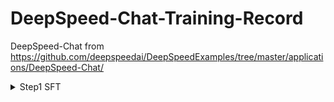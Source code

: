 # DeepSpeed-Chat-Training-Record
DeepSpeed-Chat from https://github.com/deepspeedai/DeepSpeedExamples/tree/master/applications/DeepSpeed-Chat/

<details>
<summary>Step1 SFT</summary>

**I. 参数设置:**<br>

**1.模型与训练策略:**<br>
&nbsp;&nbsp;基础模型 (model_name_or_path): facebook/opt-1.3b<br>
&nbsp;&nbsp;LoRA 维度 (lora_dim): 128<br>
&nbsp;&nbsp;梯度累积步数 (gradient_accumulation_steps): 16<br>
**2.分布式训练 (DeepSpeed Launcher):**<br>
&nbsp;&nbsp;执行命令 (cmd): 包含了完整的启动命令，指明使用 deepspeed.launcher.launch<br>
&nbsp;&nbsp;节点信息 (world_info): {'localhost': [0]} (表示在本地机器的 GPU 0 上训练)<br>
&nbsp;&nbsp;主节点地址 (master_addr): 127.0.0.1<br>
&nbsp;&nbsp;主节点端口 (master_port): 29500<br>
&nbsp;&nbsp;节点数量 (nnodes): 1<br>
&nbsp;&nbsp;本地进程数 (num_local_procs): 1 (即使用1个GPU)<br>
&nbsp;&nbsp;总进程数/世界大小 (dist_world_size): 1<br>
&nbsp;&nbsp;可见CUDA设备 (CUDA_VISIBLE_DEVICES): 0<br>
**3.DeepSpeed 配置 (从日志中的 DeepSpeedEngine configuration 和 json 部分提取):**<br>
&nbsp;&nbsp;批处理大小:<br>
&nbsp;&nbsp;&nbsp;&nbsp;训练总批次大小 (train_batch_size): 128<br>
&nbsp;&nbsp;&nbsp;&nbsp;每个GPU的微批次大小 (train_micro_batch_size_per_gpu): 8(验证: 微批次 8 * 梯度累积 16 = 128，与总批次大小相符)<br>
&nbsp;&nbsp;ZeRO 优化:<br>
&nbsp;&nbsp;&nbsp;&nbsp;ZeRO 阶段 (zero_stage / zero_optimization.stage): 0 (表示优化器状态和梯度不进行分片)<br>
&nbsp;&nbsp;&nbsp;&nbsp;参数卸载 (offload_param.device): none (参数不卸载到CPU/NVMe)<br>
&nbsp;&nbsp;&nbsp;&nbsp;优化器状态卸载 (offload_optimizer.device): none (优化器状态不卸载)
&nbsp;&nbsp;精度控制:<br>
&nbsp;&nbsp;&nbsp;&nbsp;FP16 启用 (fp16.enabled): True (启用了混合精度训练)<br>
&nbsp;&nbsp;&nbsp;&nbsp;FP16 损失缩放窗口 (fp16.loss_scale_window): 100<br>
&nbsp;&nbsp;&nbsp;&nbsp;初始动态损失缩放值 (initial_dynamic_scale / dynamic_loss_scale_args.init_scale): 65536<br>
&nbsp;&nbsp;优化器与学习率调度器:<br>
        使用的客户端优化器: FusedAdam (DeepSpeed 提供的融合 Adam 优化器)<br>
        使用的客户端学习率调度器: torch.optim.lr_scheduler.LambdaLR<br>
        初始学习率 (lr): 0.001<br>
        初始动量 (mom): (0.9, 0.95)<br>
    梯度处理:<br>
        梯度裁剪 (gradient_clipping): 1.0<br>
        梯度预缩放 (prescale_gradients): false<br>
    日志与监控:<br>
        打印间隔步数 (steps_per_print): 10<br>
        TensorBoard 启用 (tensorboard.enabled): True<br>
        TensorBoard 输出路径 (tensorboard.output_path): /root/DeepSpeedExamples/applications/DeepSpeed-Chat/output/actor-models/1.3b/ds_tensorboard_logs/<br>
        TensorBoard 任务名称 (tensorboard.job_name): step1_model_tensorboard<br>
    输出目录:<br>
        模型输出目录 (output_dir): /root/DeepSpeedExamples/applications/DeepSpeed-Chat/output/actor-models/1.3b<br>

II. 训练细节与执行过程:<br>
    1.环境与设置:<br>
        加速器 (ds_accelerator): cuda (自动检测)<br>
        Python 环境: /root/miniconda3/bin/python<br>
        主机文件 (hostfile): 未找到，仅使用本地资源进行训练。<br>
        TorchVision Beta 版本警告: 关于 torchvision.datapoints 和 torchvision.transforms.v2 仍处于 Beta 阶段的常规警告。<br>
        CUDA 版本: 安装版本 11.8，PyTorch 编译版本 11.7。日志认为此组合兼容。<br>
        DeepSpeed NCCL 后端: 日志先是提到 NCCL backend in DeepSpeed not yet implemented，但随后 Initializing TorchBackend in DeepSpeed with backend nccl。这表明 DeepSpeed 正在利用 PyTorch 的 NCCL 后端进行通信。<br>
        FusedAdam 算子编译: fused_adam 优化器算子进行了即时编译，耗时 50.531 秒。<br>
        DeepSpeed 版本: 0.9.5<br>
    2.训练运行:<br>
        训练轮次 (Epochs): 1 (日志显示 Epoch 0/1，然后是 Epoch 1/1)<br>
        每轮的总微批次数 (Total Micro Batches): 1907<br>
        报告的模型参数量: 1.429 B (这应包括基础模型 1.3B 加上 LoRA 引入的参数)<br>
        序列长度 (Sequence Length): 512<br>
        
III. 损失 (Loss) 与困惑度 (Perplexity) 变化:<br>
    1.初始评估 (第0轮结束/第1轮开始前):<br>
        时间戳: [2025-05-02 10:52:48,xxx] (大约)<br>
        困惑度 (ppl): 8.376730918884277<br>
        损失 (loss): 2.125457763671875<br>
    2.训练过程中 (第1轮):<br>
        日志大约每 10 步打印一次训练指标 (根据 steps_per_print 设置)。<br>
        性能指标 (从日志中提取的代表性数值，存在波动):<br>
        每个微批次的延迟 (Latency): 约 0.33 秒 (例如 0.34s, 0.33s, 也有较低的 0.18s 和较高的 0.39s)<br>
        TFLOPs (每秒万亿次浮点运算): 约 70-71 (例如 67.75, 70.49, 71.32, 也有较低的 59.26 和一次较高的 127.52)<br>
        Samples/sec (每秒处理样本数): 约 24 (例如 23.31, 24.26, 24.54, 也有较低的 20.39 和一次较高的 43.88)<br>
        Time/seq (处理单个序列时间): 约 0.04 秒<br>
注意: 性能指标的显著波动 (如0.18s延迟, 127.52 TFLOPs) 可能是由于最后一个批次较小、系统波动或特定步骤的特殊操作导致。<br>
    3.最终评估 (第1轮结束):<br>
        时间戳: [2025-05-02 11:04:35,xxx] (大约，在保存模型之前)<br>
        困惑度 (ppl): 5.937998294830322<br>
        损失 (loss): 1.7813720703125<br>

**总结与变化**:<br>
训练总共进行了 1 个 epoch。<br>
损失 (loss) 从训练开始时的 2.125 (初始评估) 降低到 epoch 结束时的 1.781。<br>
相应地，困惑度 (perplexity, ppl) 从 8.377 改善至 5.938。<br>
主要训练循环和最终评估过程大约耗时: 11:04:35 - 10:52:48 = 11 分 47 秒 (不包括初始的环境设置和 FusedAdam 编译时间)。<br>


</details>
